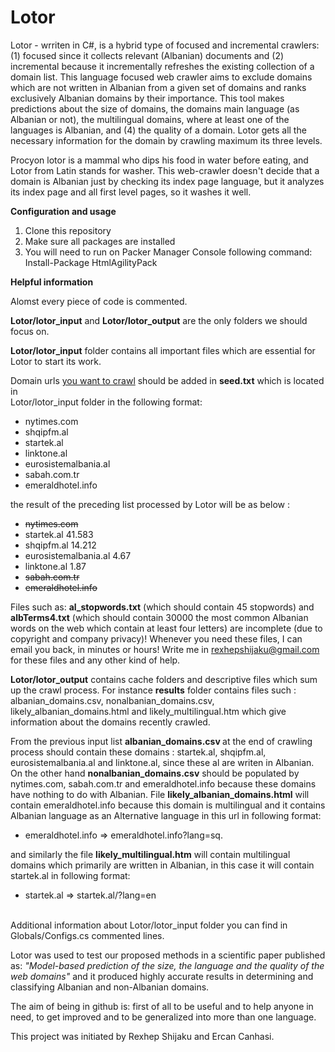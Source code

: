 # Lotor

Lotor - wrriten in C#, is a hybrid type of focused and incremental crawlers: (1) focused since it collects relevant (Albanian)
documents and (2) incremental because it incrementally refreshes the existing collection of a domain list. This language focused web crawler aims to exclude domains which are not written in Albanian from a given set of domains and ranks exclusively Albanian domains by their importance. This tool makes predictions about the size of domains, the domains main language (as Albanian or not), the multilingual domains, where at least one of the languages is Albanian, and (4) the quality of a domain. Lotor gets all the necessary information for the domain by crawling maximum its three levels.

Procyon lotor is a mammal who dips his food in water before eating, and Lotor from Latin stands for washer. This web-crawler doesn't decide that a domain is Albanian just by checking its index page language, but it analyzes its index page and all first level pages, so it washes it well.

<b>Configuration and usage</b> 
<ol>
  <li> Clone this repository </li>
  <li> Make sure all packages are installed </li>
  <li> You will need to run on Packer Manager Console following command: Install-Package HtmlAgilityPack </li>
</ol>

<b>Helpful information</b>

Alomst every piece of code is commented.

<b>Lotor/lotor_input</b> and <b>Lotor/lotor_output</b> are the only folders we should focus on.

<b>Lotor/lotor_input</b> folder contains all important files which are essential for Lotor to start its work.

Domain urls <u>you want to crawl</u> should be added in <b>seed.txt</b> which is located in <br>Lotor/lotor_input</b> folder in the following format:

<ul>
<li>nytimes.com</li>
<li>shqipfm.al</li>
<li>startek.al</li>
<li>linktone.al</li>
<li>eurosistemalbania.al</li>
<li>sabah.com.tr</li>
<li>emeraldhotel.info</li>
</ul>

the result of the preceding list processed by Lotor will be as below : 

<ul>
<li><strike>nytimes.com</strike></li>
<li>startek.al 41.583</li>
<li>shqipfm.al 14.212</li>
<li>eurosistemalbania.al 4.67</li>
<li>linktone.al 1.87</li>
<li><strike>sabah.com.tr</strike></li>
<li><strike>emeraldhotel.info</strike></li>
</ul>

Files such as: <b>al_stopwords.txt</b> (which should contain 45 stopwords) and <b>albTerms4.txt</b> (which should contain 30000 the most common Albanian words on the web which contain at least four letters) are incomplete (due to copyright and company privacy)! 
Whenever you need these files, I can email you back, in minutes or hours! Write me in rexhepshijaku@gmail.com for these files and any other kind of help.

<b>Lotor/lotor_output</b> contains cache folders and descriptive files which sum up the crawl process.
For instance <b>results</b> folder contains files such : albanian_domains.csv, nonalbanian_domains.csv, likely_albanian_domains.html and likely_multilingual.htm  which give information about the domains recently crawled.

From the previous input list <b> albanian_domains.csv </b> at the end of crawling process should contain these domains : startek.al, shqipfm.al, eurosistemalbania.al and linktone.al, since these al are writen in Albanian. On the other hand <b>nonalbanian_domains.csv</b> should be populated by nytimes.com, sabah.com.tr and emeraldhotel.info because these domains have nothing to do with Albanian. File <b>likely_albanian_domains.html</b> will contain emeraldhotel.info because this domain is multilingual and it contains Albanian language as an Alternative language in this url in following format:

<ul>
  <li>emeraldhotel.info => emeraldhotel.info?lang=sq.</li>
</ul>

and similarly the file <b>likely_multilingual.htm</b> will contain multilingual domains which primarily are written in Albanian, in this case it will contain startek.al in following format:

<ul>
  <li>startek.al => startek.al/?lang=en</li>
</ul>

<br>Additional information about Lotor/lotor_input folder you can find in Globals/Configs.cs commented lines.</b>

Lotor was used to test our proposed methods in a scientific paper published as: <i>"Model-based prediction of the size, the language and the quality of the web domains"</i> and it produced highly accurate results in determining and classifying Albanian and non-Albanian domains.

The aim of being in github is: first of all to be useful and to help anyone in need, to get improved and to be generalized into more than one language.

This project was initiated by Rexhep Shijaku and Ercan Canhasi. 
